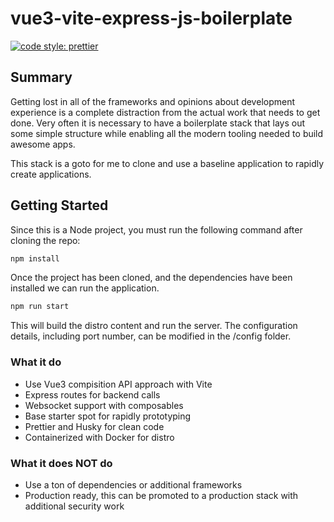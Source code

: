 # vue3-vite-express-js-boilerplate

[![code style: prettier](https://img.shields.io/badge/code_style-prettier-ff69b4.svg?style=flat-square)](https://github.com/prettier/prettier)

## Summary

Getting lost in all of the frameworks and opinions about development experience is a complete distraction from the actual work that needs to get done. Very often it is necessary to have a boilerplate stack that lays out some simple structure while enabling all the modern tooling needed to build awesome apps.

This stack is a goto for me to clone and use a baseline application to rapidly create applications.

## Getting Started

Since this is a Node project, you must run the following command after cloning the repo:

```bash
npm install
```

Once the project has been cloned, and the dependencies have been installed we can run the application.

```bash
npm run start
```

This will build the distro content and run the server. The configuration details, including port number, can be modified in the /config folder.

### What it do

- Use Vue3 compisition API approach with Vite
- Express routes for backend calls
- Websocket support with composables
- Base starter spot for rapidly prototyping
- Prettier and Husky for clean code
- Containerized with Docker for distro

### What it does NOT do

- Use a ton of dependencies or additional frameworks
- Production ready, this can be promoted to a production stack with additional security work
